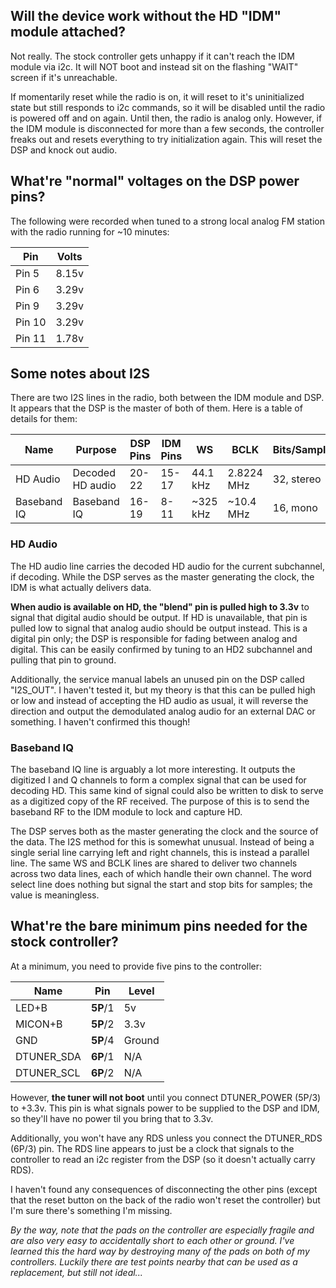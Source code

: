 ## Will the device work without the HD "IDM" module attached?
Not really. The stock controller gets unhappy if it can't reach the IDM module via i2c. It will NOT boot and instead sit on the flashing "WAIT" screen if it's unreachable.

If momentarily reset while the radio is on, it will reset to it's uninitialized state but still responds to i2c commands, so it will be disabled until the radio is powered off and on again. Until then, the radio is analog only. However, if the IDM module is disconnected for more than a few seconds, the controller freaks out and resets everything to try initialization again. This will reset the DSP and knock out audio.

## What're "normal" voltages on the DSP power pins?
The following were recorded when tuned to a strong local analog FM station with the radio running for ~10 minutes:

| Pin    | Volts |
|--------|-------|
| Pin 5  | 8.15v |
| Pin 6  | 3.29v |
| Pin 9  | 3.29v |
| Pin 10 | 3.29v |
| Pin 11 | 1.78v |

## Some notes about I2S
There are two I2S lines in the radio, both between the IDM module and DSP. It appears that the DSP is the master of both of them. Here is a table of details for them:

| Name        | Purpose          | DSP Pins | IDM Pins | WS       | BCLK       | Bits/Sample |
|-------------|------------------|----------|----------|----------|------------|-------------|
| HD Audio    | Decoded HD audio | 20-22    | 15-17    | 44.1 kHz | 2.8224 MHz | 32, stereo  |
| Baseband IQ | Baseband IQ      | 16-19    | 8-11     | ~325 kHz | ~10.4 MHz  | 16, mono    |

### HD Audio
The HD audio line carries the decoded HD audio for the current subchannel, if decoding. While the DSP serves as the master generating the clock, the IDM is what actually delivers data.

**When audio is available on HD, the "blend" pin is pulled high to 3.3v** to signal that digital audio should be output. If HD is unavailable, that pin is pulled low to signal that analog audio should be output instead. This is a digital pin only; the DSP is responsible for fading between analog and digital. This can be easily confirmed by tuning to an HD2 subchannel and pulling that pin to ground.

Additionally, the service manual labels an unused pin on the DSP called "I2S_OUT". I haven't tested it, but my theory is that this can be pulled high or low and instead of accepting the HD audio as usual, it will reverse the direction and output the demodulated analog audio for an external DAC or something. I haven't confirmed this though!

### Baseband IQ
The baseband IQ line is arguably a lot more interesting. It outputs the digitized I and Q channels to form a complex signal that can be used for decoding HD. This same kind of signal could also be written to disk to serve as a digitized copy of the RF received. The purpose of this is to send the baseband RF to the IDM module to lock and capture HD.

The DSP serves both as the master generating the clock and the source of the data. The I2S method for this is somewhat unusual. Instead of being a single serial line carrying left and right channels, this is instead a parallel line. The same WS and BCLK lines are shared to deliver two channels across two data lines, each of which handle their own channel. The word select line does nothing but signal the start and stop bits for samples; the value is meaningless.

## What're the bare minimum pins needed for the stock controller?

At a minimum, you need to provide five pins to the controller:

| Name       | Pin      | Level  |
|------------|----------|--------|
| LED+B      | **5P**/1 | 5v     |
| MICON+B    | **5P**/2 | 3.3v   |
| GND        | **5P**/4 | Ground |
| DTUNER_SDA | **6P**/1 | N/A    |
| DTUNER_SCL | **6P**/2 | N/A    |

However, **the tuner will not boot** until you connect DTUNER_POWER (5P/3) to +3.3v. This pin is what signals power to be supplied to the DSP and IDM, so they'll have no power til you bring that to 3.3v.

Additionally, you won't have any RDS unless you connect the DTUNER_RDS (6P/3) pin. The RDS line appears to just be a clock that signals to the controller to read an i2c register from the DSP (so it doesn't actually carry RDS).

I haven't found any consequences of disconnecting the other pins (except that the reset button on the back of the radio won't reset the controller) but I'm sure there's something I'm missing.

*By the way, note that the pads on the controller are especially fragile and are also very easy to accidentally short to each other or ground. I've learned this the hard way by destroying many of the pads on both of my controllers. Luckily there are test points nearby that can be used as a replacement, but still not ideal...*
